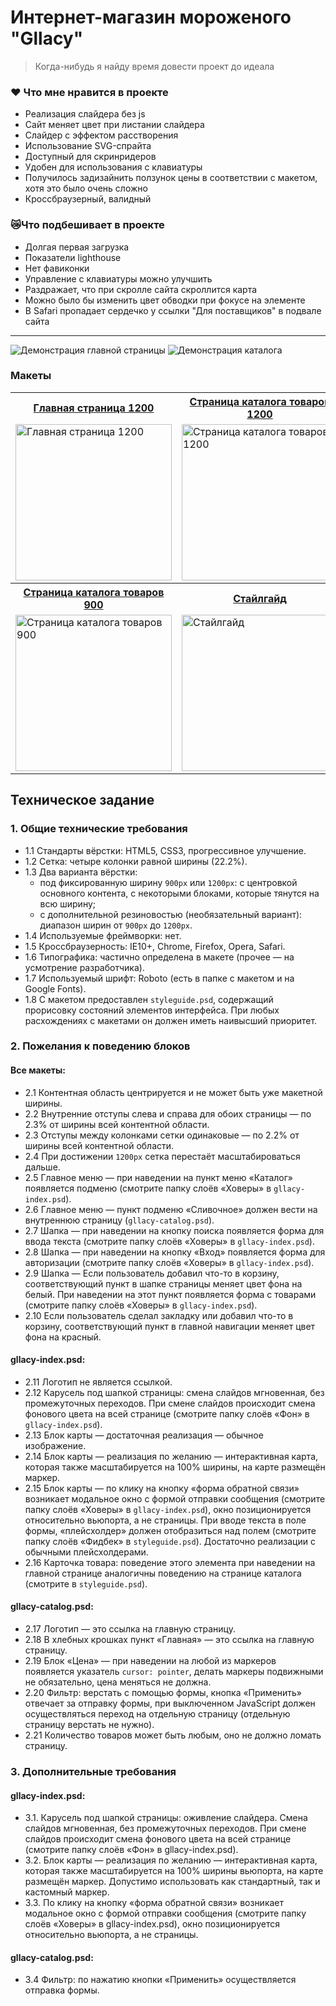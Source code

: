 # Интернет-магазин мороженого "Gllacy"

>Когда-нибудь я найду время довести проект до идеала

### ❤️ Что мне нравится в проекте

* Реализация слайдера без js
* Сайт меняет цвет при листании слайдера
* Слайдер с эффектом расстворения
* Использование SVG-спрайта
* Доступный для скринридеров
* Удобен для использования с клавиатуры
* Получилось задизайнить ползунок цены в соответствии с макетом, хотя это было очень сложно
* Кроссбраузерный, валидный

### 😿Что подбешивает в проекте

* Долгая первая загрузка
* Показатели lighthouse
* Нет фавиконки
* Управление с клавиатуры можно улучшить
* Раздражает, что при скролле сайта скроллится карта
* Можно было бы изменить цвет обводки при фокусе на элементе
* В Safari пропадает сердечко у ссылки "Для поставщиков" в подвале сайта

----

![Демонстрация главной страницы](https://raw.githubusercontent.com/chrisryana/gllacy/70b7adb0bffb5df8521de77f801a4150a831c8b9/index.gif)
![Демонстрация каталога](https://raw.githubusercontent.com/chrisryana/gllacy/70b7adb0bffb5df8521de77f801a4150a831c8b9/catalog.gif)

### Макеты

<table>
  <tr>
  <th><a href="https://raw.githubusercontent.com/chrisryana/gllacy/70b7adb0bffb5df8521de77f801a4150a831c8b9/gllacy-index-1200.jpg">Главная страница 1200</a></th>
  <th><a href="https://raw.githubusercontent.com/chrisryana/gllacy/70b7adb0bffb5df8521de77f801a4150a831c8b9/gllacy-catalog-1200.jpg">Страница каталога товаров 1200</a></th>
<th><a href="https://raw.githubusercontent.com/chrisryana/gllacy/70b7adb0bffb5df8521de77f801a4150a831c8b9/gllacy-index-900.jpg">Главная страница 900</a></th>  
  </tr>
	
  <tr valign="top">
    <td>
      <a href="https://raw.githubusercontent.com/chrisryana/gllacy/70b7adb0bffb5df8521de77f801a4150a831c8b9/gllacy-index-1200.jpg" target="_blank">
        <img src="https://raw.githubusercontent.com/chrisryana/gllacy/70b7adb0bffb5df8521de77f801a4150a831c8b9/gllacy-index-1200.jpg" width="250" alt="Главная страница 1200">
      </a>
    </td>
    <td>
      <a href="https://raw.githubusercontent.com/chrisryana/gllacy/70b7adb0bffb5df8521de77f801a4150a831c8b9/gllacy-catalog-1200.jpg" target="_blank"><img src="https://raw.githubusercontent.com/chrisryana/gllacy/70b7adb0bffb5df8521de77f801a4150a831c8b9/gllacy-catalog-1200.jpg" width="250" alt="Страница каталога товаров 1200"></a>
    </td>
	<td>
      <a href="https://raw.githubusercontent.com/chrisryana/gllacy/70b7adb0bffb5df8521de77f801a4150a831c8b9/gllacy-catalog-1200.jpg" target="_blank"><img src="https://raw.githubusercontent.com/chrisryana/gllacy/70b7adb0bffb5df8521de77f801a4150a831c8b9/gllacy-index-900.jpg" width="250" alt="Главная страница 900"></a>
    </td>
  </tr>
  
  <tr>
  <th><a href="https://raw.githubusercontent.com/chrisryana/gllacy/70b7adb0bffb5df8521de77f801a4150a831c8b9/gllacy-catalog-900.jpg">Страница каталога товаров 900</a></th>
  <th><a href="https://raw.githubusercontent.com/chrisryana/gllacy/70b7adb0bffb5df8521de77f801a4150a831c8b9/styleguide.jpg">Стайлгайд</a></th>
	<th></th>
  </tr>
  
  <tr valign="top">
    <td>
      <a href="https://raw.githubusercontent.com/chrisryana/gllacy/70b7adb0bffb5df8521de77f801a4150a831c8b9/gllacy-catalog-900.jpg" target="_blank">
        <img src="https://raw.githubusercontent.com/chrisryana/gllacy/70b7adb0bffb5df8521de77f801a4150a831c8b9/gllacy-catalog-900.jpg" width="250" alt="Страница каталога товаров 900">
      </a>
    </td>
    <td>
      <a href="https://raw.githubusercontent.com/chrisryana/gllacy/70b7adb0bffb5df8521de77f801a4150a831c8b9/styleguide.jpg" target="_blank"><img src="https://raw.githubusercontent.com/chrisryana/gllacy/70b7adb0bffb5df8521de77f801a4150a831c8b9/styleguide.jpg" width="250" alt="Стайлгайд"></a>
    </td>
  </tr>
</table>

## Техническое задание

### 1. Общие технические требования

* 1.1 Стандарты вёрстки: HTML5, CSS3, прогрессивное улучшение.
* 1.2 Сетка: четыре колонки равной ширины (22.2%).
* 1.3 Два варианта вёрстки:
	- под фиксированную ширину `900px` или `1200px`: с центровкой основного контента, с некоторыми блоками, которые тянутся на всю ширину;
	- с дополнительной резиновостью (необязательный вариант): диапазон ширин от `900px` до `1200px`.
* 1.4 Используемые фреймворки: нет.
* 1.5 Кроссбраузерность: IE10+, Chrome, Firefox, Opera, Safari.
* 1.6 Типографика: частично определена в макете (прочее — на усмотрение разработчика).
* 1.7 Используемый шрифт: Roboto (есть в папке с макетом и на Google Fonts).
* 1.8 С макетом предоставлен `styleguide.psd`, содержащий прорисовку состояний элементов интерфейса. При любых расхождениях с макетами он должен иметь наивысший приоритет.

### 2. Пожелания к поведению блоков

#### Все макеты:

* 2.1 Контентная область центрируется и не может быть уже макетной ширины.
* 2.2 Внутренние отступы слева и справа для обоих страницы — по 2.3% от ширины всей контентной области.
* 2.3 Отступы между колонками сетки одинаковые — по 2.2% от ширины всей контентной области.
* 2.4 При достижении `1200px` сетка перестаёт масштабироваться дальше.
* 2.5 Главное меню — при наведении на пункт меню «Каталог» появляется подменю (смотрите папку слоёв «Ховеры» в `gllacy-index.psd`).
* 2.6 Главное меню — пункт подменю «Сливочное» должен вести на внутреннюю страницу (`gllacy-catalog.psd`).
* 2.7 Шапка — при наведении на кнопку поиска появляется форма для ввода текста (смотрите папку слоёв «Ховеры» в `gllacy-index.psd`).
* 2.8 Шапка — при наведении на кнопку «Вход» появляется форма для авторизации (смотрите папку слоёв «Ховеры» в `gllacy-index.psd`).
* 2.9 Шапка — Если пользователь добавил что-то в корзину, соответствующий пункт в шапке страницы меняет цвет фона на белый. При наведении на этот пункт появляется форма с товарами (смотрите папку слоёв «Ховеры» в `gllacy-index.psd`).
* 2.10 Если пользователь сделал закладку или добавил что-то в корзину, соответствующий пункт в главной навигации меняет цвет фона на красный.

#### gllacy-index.psd:

* 2.11 Логотип не является ссылкой.
* 2.12 Карусель под шапкой страницы: смена слайдов мгновенная, без промежуточных переходов. При смене слайдов происходит смена фонового цвета на всей странице (смотрите папку слоёв «Фон» в `gllacy-index.psd`).
* 2.13 Блок карты — достаточная реализация — обычное изображение.
* 2.14 Блок карты — реализация по желанию — интерактивная карта, которая также масштабируется на 100% ширины, на карте размещён маркер.
* 2.15 Блок карты — по клику на кнопку «форма обратной связи» возникает модальное окно с формой отправки сообщения (смотрите папку слоёв «Ховеры» в `gllacy-index.psd`), окно позиционируется относительно вьюпорта, а не страницы. При вводе текста в поле формы, «плейсхолдер» должен отобразиться над полем (смотрите папку слоёв «Фидбек» в `styleguide.psd`). Достаточно реализации с обычными плейсхолдерами.
* 2.16 Карточка товара: поведение этого элемента при наведении на главной странице аналогичны поведению на странице каталога (смотрите в `styleguide.psd`).

#### gllacy-catalog.psd:

* 2.17 Логотип — это ссылка на главную страницу.
* 2.18 В хлебных крошках пункт «Главная» — это ссылка на главную страницу.
* 2.19 Блок «Цена» — при наведении на любой из маркеров появляется указатель `cursor: pointer`, делать маркеры подвижными не обязательно, цена меняться не должна.
* 2.20 Фильтр: верстать с помощью формы, кнопка «Применить» отвечает за отправку формы, при выключенном JavaScript должен осуществляться переход на отдельную страницу (отдельную страницу верстать не нужно).
* 2.21 Количество товаров может быть любым, оно не должно ломать страницу.

### 3. Дополнительные требования

#### gllacy-index.psd:

* 3.1. Карусель под шапкой страницы: оживление слайдера. Cмена слайдов мгновенная, без промежуточных переходов. При смене слайдов происходит смена фонового цвета на всей странице (смотрите папку слоёв «Фон» в gllacy-index.psd).
* 3.2. Блок карты — реализация по желанию — интерактивная карта, которая также масштабируется на 100% ширины вьюпорта, на карте размещён маркер. Допустимо использовать как стандартный, так и кастомный маркер.
* 3.3. По клику на кнопку «форма обратной связи» возникает модальное окно с формой отправки сообщения (смотрите папку слоёв «Ховеры» в gllacy-index.psd), окно позиционируется относительно вьюпорта, а не страницы.

#### gllacy-catalog.psd:

* 3.4 Фильтр: по нажатию кнопки «Применить» осуществляется отправка формы.
